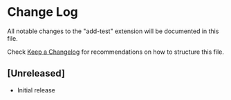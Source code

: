# Change Log

All notable changes to the "add-test" extension will be documented in this file.

Check [Keep a Changelog](http://keepachangelog.com/) for recommendations on how to structure this file.

## [Unreleased]

- Initial release